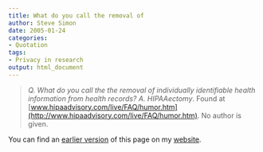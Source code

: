 ```yaml
---
title: What do you call the removal of
author: Steve Simon
date: 2005-01-24
categories:
- Quotation
tags:
- Privacy in research
output: html_document
---
```

> *Q. What do you call the the removal of individually identifiable
> health information from health records? A. HIPAAectomy*. Found at
> [www.hipaadvisory.com/live/FAQ/humor.htm](http://www.hipaadvisory.com/live/FAQ/humor.htm).
> No author is given.

You can find an [earlier version][sim1] of this page on my [website][sim2].

[sim1]: http://www.pmean.com/05/WhatDoYouCall.html
[sim2]: http://www.pmean.com
